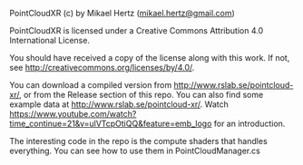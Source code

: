 PointCloudXR (c) by Mikael Hertz (mikael.hertz@gmail.com)

PointCloudXR is licensed under a
Creative Commons Attribution 4.0 International License.

You should have received a copy of the license along with this
work. If not, see <http://creativecommons.org/licenses/by/4.0/>.

You can download a compiled version from http://www.rslab.se/pointcloud-xr/, or from the Release section of this repo. You can also find some example data at http://www.rslab.se/pointcloud-xr/. Watch https://www.youtube.com/watch?time_continue=21&v=ulVTcpOtiQQ&feature=emb_logo for an introduction. 

The interesting code in the repo is the compute shaders that handles everything. You can see how to use them in  PointCloudManager.cs
